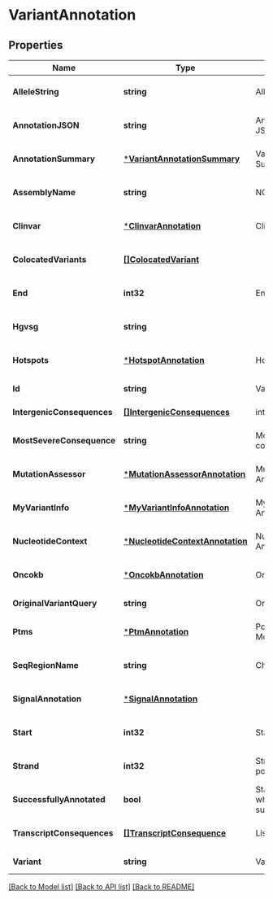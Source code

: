 # VariantAnnotation

## Properties
Name | Type | Description | Notes
------------ | ------------- | ------------- | -------------
**AlleleString** | **string** | Allele string (e.g: A/T) | [optional] [default to null]
**AnnotationJSON** | **string** | Annotation data as JSON string | [optional] [default to null]
**AnnotationSummary** | [***VariantAnnotationSummary**](VariantAnnotationSummary.md) | Variant Annotation Summary | [optional] [default to null]
**AssemblyName** | **string** | NCBI build number | [optional] [default to null]
**Clinvar** | [***ClinvarAnnotation**](ClinvarAnnotation.md) | ClinVar | [optional] [default to null]
**ColocatedVariants** | [**[]ColocatedVariant**](ColocatedVariant.md) |  | [optional] [default to null]
**End** | **int32** | End position | [optional] [default to null]
**Hgvsg** | **string** |  | [optional] [default to null]
**Hotspots** | [***HotspotAnnotation**](HotspotAnnotation.md) | Hotspot Annotation | [optional] [default to null]
**Id** | **string** | Variant id | [default to null]
**IntergenicConsequences** | [**[]IntergenicConsequences**](IntergenicConsequences.md) | intergenicConsequences | [default to null]
**MostSevereConsequence** | **string** | Most severe consequence | [optional] [default to null]
**MutationAssessor** | [***MutationAssessorAnnotation**](MutationAssessorAnnotation.md) | Mutation Assessor Annotation | [optional] [default to null]
**MyVariantInfo** | [***MyVariantInfoAnnotation**](MyVariantInfoAnnotation.md) | My Variant Info Annotation | [optional] [default to null]
**NucleotideContext** | [***NucleotideContextAnnotation**](NucleotideContextAnnotation.md) | Nucleotide Context Annotation | [optional] [default to null]
**Oncokb** | [***OncokbAnnotation**](OncokbAnnotation.md) | Oncokb | [optional] [default to null]
**OriginalVariantQuery** | **string** | Original variant query | [default to null]
**Ptms** | [***PtmAnnotation**](PtmAnnotation.md) | Post Translational Modifications | [optional] [default to null]
**SeqRegionName** | **string** | Chromosome | [optional] [default to null]
**SignalAnnotation** | [***SignalAnnotation**](SignalAnnotation.md) |  | [optional] [default to null]
**Start** | **int32** | Start position | [optional] [default to null]
**Strand** | **int32** | Strand (negative or positive) | [optional] [default to null]
**SuccessfullyAnnotated** | **bool** | Status flag indicating whether variant was succesfully annotated | [optional] [default to null]
**TranscriptConsequences** | [**[]TranscriptConsequence**](TranscriptConsequence.md) | List of transcripts | [optional] [default to null]
**Variant** | **string** | Variant key | [default to null]

[[Back to Model list]](../README.md#documentation-for-models) [[Back to API list]](../README.md#documentation-for-api-endpoints) [[Back to README]](../README.md)


